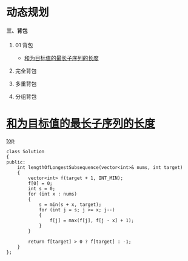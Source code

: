 # 动态规划

#### 三、背包
   1. 01 背包
      * [和为目标值的最长子序列的长度](#和为目标值的最长子序列的长度)



   2. 完全背包
   3. 多重背包
   4. 分组背包



# [和为目标值的最长子序列的长度](https://leetcode.cn/problems/length-of-the-longest-subsequence-that-sums-to-target/description/)
[top](#三背包)
```
class Solution 
{
public:
    int lengthOfLongestSubsequence(vector<int>& nums, int target) 
    {
        vector<int> f(target + 1, INT_MIN);
        f[0] = 0;
        int s = 0;
        for (int x : nums)
        {
            s = min(s + x, target);
            for (int j = s; j >= x; j--)
            {
                f[j] = max(f[j], f[j - x] + 1);
            }
        }

        return f[target] > 0 ? f[target] : -1;
    }
};
```
